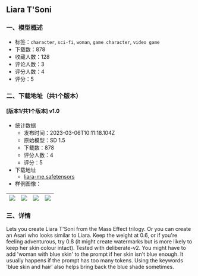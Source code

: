 ## Liara T'Soni
### 一、模型概述

- 标签：`character`, `sci-fi`, `woman`, `game character`, `video game`
- 下载数：878
- 收藏人数：128
- 评论人数：3
- 评分人数：4
- 评分：5

### 二、下载地址（共1个版本）

#### [版本1/共1个版本] v1.0

- 统计数据
  - 发布时间：2023-03-06T10:11:18.104Z
  - 原始模型：SD 1.5
  - 下载数：878
  - 评分人数：4
  - 评分：5
- 下载地址
  - [liara-me.safetensors](https://civitai.com/api/download/models/18994)
- 样例图像：

| <img src="https://image.civitai.com/xG1nkqKTMzGDvpLrqFT7WA/e664aca0-64e4-4040-9754-3b37e0c6c000/width=450/198345.jpeg" /> | <img src="https://image.civitai.com/xG1nkqKTMzGDvpLrqFT7WA/4b9788c4-722d-4e05-8454-3b9caa80c300/width=450/198347.jpeg" /> | <img src="https://image.civitai.com/xG1nkqKTMzGDvpLrqFT7WA/55299f1d-a551-4526-921b-84032f1e7800/width=450/198418.jpeg" /> | <img src="https://image.civitai.com/xG1nkqKTMzGDvpLrqFT7WA/0afefc2b-77b6-4e13-2b4b-38b7dd957c00/width=450/198417.jpeg" /> |
| ---- | ---- | ---- | ---- |


### 三、详情
<p>Lets you create Liara T'Soni from the Mass Effect trilogy. Or you can create an Asari who looks similar to Liara. Keep the weight at 0.6, or if you're feeling adventurous, try 0.8 (it might create watermarks but is more likely to keep her skin colour intact). Tested with deliberate-v2. You might have to add 'woman with blue skin' to the prompt if her skin isn't blue enough. It usually happens if the prompt has too many tokens. Using the keywords 'blue skin and hair' also helps bring back the blue shade sometimes.</p>